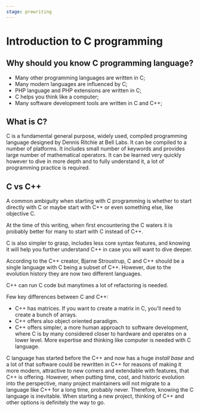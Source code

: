 ```yaml
---
stage: prewriting
---
```


# Introduction to C programming

## Why should you know C programming language?

* Many other programming languages are written in C;
* Many modern languages are influenced by C;
* PHP language and PHP extensions are written in C;
* C helps you think like a computer;
* Many software development tools are written in C and C++;

## What is C?

C is a fundamental general purpose, widely used, compiled programming language
designed by Dennis Ritchie at Bell Labs. It can be compiled to a number of
platforms. It includes small number of keywords and provides large number of
mathematical operators. It can be learned very quickly however to dive in more
depth and to fully understand it, a lot of programming practice is required.

## C vs C++

A common ambiguity when starting with C programming is whether to start directly
with C or maybe start with C++ or even something else, like objective C.

At the time of this writing, when first encountering the C waters it is probably
better for many to start with C instead of C++.

C is also simpler to grasp, includes less core syntax features, and knowing it
will help you further understand C++ in case you will want to dive deeper.

According to the C++ creator, Bjarne Stroustrup, C and C++ should be a single
language with C being a subset of C++. However, due to the evolution history
they are now two different languages.

C++ can run C code but manytimes a lot of refactoring is needed.

Few key differences between C and C++:

* C++ has matrices. If you want to create a matrix in C, you'll need to create
  a bunch of arrays.
* C++ offers also object oriented paradigm.
* C++ offers simpler, a more human approach to software development, where C is
  by many considered closer to hardware and operates on a lower level. More
  expertise and thinking like computer is needed with C language.

C language has started before the C++ and now has a huge *install base* and a
lot of that software could be rewritten in C++ for reasons of making it more
modern, attractive to new comers and extendable with features, that C++ is
offering. However, when putting time, cost, and historic evolution into the
perspective, many project maintainers will not migrate to a language like C++
for a long time, probably never. Therefore, knowing the C language is inevitable.
When starting a new project, thinking of C++ and other options is definitely the
way to go.
